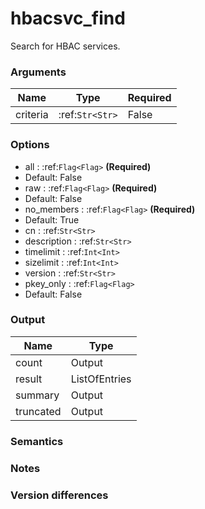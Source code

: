 [//]: # (THE CONTENT BELOW IS GENERATED. DO NOT EDIT.)
# hbacsvc_find
Search for HBAC services.

### Arguments
|Name|Type|Required
|-|-|-
|criteria|:ref:`Str<Str>`|False

### Options
* all : :ref:`Flag<Flag>` **(Required)**
 * Default: False
* raw : :ref:`Flag<Flag>` **(Required)**
 * Default: False
* no_members : :ref:`Flag<Flag>` **(Required)**
 * Default: True
* cn : :ref:`Str<Str>`
* description : :ref:`Str<Str>`
* timelimit : :ref:`Int<Int>`
* sizelimit : :ref:`Int<Int>`
* version : :ref:`Str<Str>`
* pkey_only : :ref:`Flag<Flag>`
 * Default: False

### Output
|Name|Type
|-|-
|count|Output
|result|ListOfEntries
|summary|Output
|truncated|Output

[//]: # (ADD YOUR NOTES BELOW. THESE WILL BE PICKED EVERY TIME THE DOCS ARE REGENERATED. //end)
### Semantics

### Notes

### Version differences
